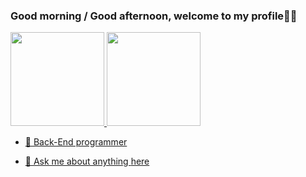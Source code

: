 ### Good morning / Good afternoon, welcome to my profile👋👋

<div>
  <a href="https://github.com/jp-vrr">
  <img height="150em" src="https://github-readme-stats.vercel.app/api?username=jp-vrr&show_icons=true&theme=dark&include_all_commits=true&count_private=true"/>
  <img height="150em" src="https://github-readme-stats.vercel.app/api/top-langs/?username=jp-vrr&layout=compact&langs_count=7&theme=dark"/>
</div>
  
  - 💼  Back-End programmer 
  
  - 💬  Ask me about anything [here](https://github.com/jp-vrr/jp-vrr/issues)
